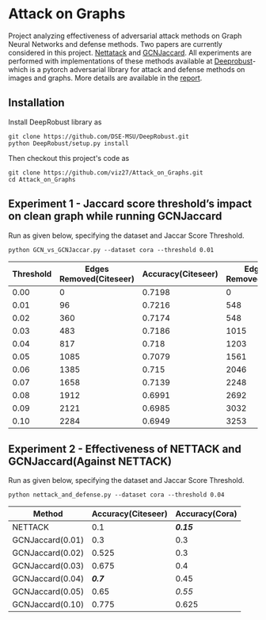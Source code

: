 # Attack on Graphs

Project analyzing effectiveness of adversarial attack methods on Graph Neural Networks and defense methods. Two papers are currently considered in this project. [Nettatack](https://arxiv.org/abs/1805.07984) and [GCNJaccard](https://arxiv.org/abs/1903.01610). All experiments are performed with implementations of these methods available at [Deeprobust](https://github.com/DSE-MSU/DeepRobust)- which is a pytorch adversarial library for attack and defense methods on images and graphs. More details are available in the [report](https://github.com/viz27/Attack_on_Graphs/blob/master/Term_Paper.pdf).

## Installation
Install DeepRobust library as
```
git clone https://github.com/DSE-MSU/DeepRobust.git
python DeepRobust/setup.py install
```
Then checkout this project's code as
```
git clone https://github.com/viz27/Attack_on_Graphs.git
cd Attack_on_Graphs
```

## Experiment 1 - Jaccard score threshold’s impact on clean graph while running GCNJaccard
Run as given below, specifying the dataset and Jaccar Score Threshold.
```
python GCN_vs_GCNJaccar.py --dataset cora --threshold 0.01
```
| Threshold       | Edges Removed(Citeseer) | Accuracy(Citeseer) | Edges Removed(Cora) | Accuracy(Cora) |
|-------|-------|-------|-------|-------|
| 0.00 | 0 | 0.7198 | 0 | 0.8234 
| 0.01 | 96 | 0.7216 | 548 | 0.8234
| 0.02 | 360 | 0.7174 | 548 | 0.8234
| 0.03 | 483 | 0.7186 | 1015 | 0.8104
| 0.04 | 817 | 0.718 | 1203 | 0.7953
| 0.05 | 1085 | 0.7079 | 1561 | 0.7741
| 0.06 | 1385 | 0.715 | 2046 | 0.7596
| 0.07 | 1658 | 0.7139 | 2248 | 0.747
| 0.08 | 1912 | 0.6991 | 2692 | 0.7339
| 0.09 | 2121 | 0.6985 | 3032 | 0.7208
| 0.10 | 2284 | 0.6949 | 3253 | 0.7133

## Experiment 2 - Effectiveness of NETTACK and GCNJaccard(Against NETTACK)
Run as given below, specifying the dataset and Jaccar Score Threshold.
```
python nettack_and_defense.py --dataset cora --threshold 0.04
```
| Method | Accuracy(Citeseer) | Accuracy(Cora) |
|-------|-------|-------|
NETTACK |	0.1 | ***0.15***
GCNJaccard(0.01) | 0.3 | 0.3
GCNJaccard(0.02) | 0.525 | 0.3
GCNJaccard(0.03) | 0.675 | 0.4
GCNJaccard(0.04) | ***0.7*** | 0.45
GCNJaccard(0.05) | 0.65 | *0.55*
GCNJaccard(0.10) | 0.775 | 0.625
